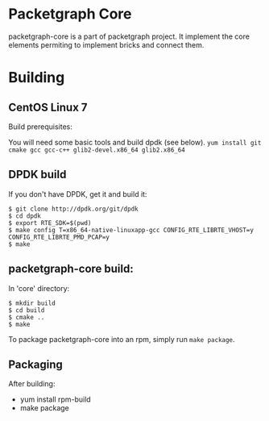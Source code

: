 # Packetgraph Core

packetgraph-core is a part of packetgraph project. It implement the core
elements permiting to implement bricks and connect them.

# Building

## CentOS Linux 7

Build prerequisites:

You will need some basic tools and build dpdk (see below).
```yum install git cmake gcc gcc-c++ glib2-devel.x86_64 glib2.x86_64```

## DPDK build

If you don't have DPDK, get it and build it:

```
$ git clone http://dpdk.org/git/dpdk
$ cd dpdk
$ export RTE_SDK=$(pwd)
$ make config T=x86_64-native-linuxapp-gcc CONFIG_RTE_LIBRTE_VHOST=y CONFIG_RTE_LIBRTE_PMD_PCAP=y
$ make
```

## packetgraph-core build:

In 'core' directory:
```
$ mkdir build
$ cd build
$ cmake ..
$ make
```

To package packetgraph-core into an rpm, simply run ```make package```.

## Packaging

After building:

- yum install rpm-build
- make package

